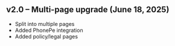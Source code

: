 ## v2.0 – Multi-page upgrade (June 18, 2025)
- Split into multiple pages
- Added PhonePe integration
- Added policy/legal pages